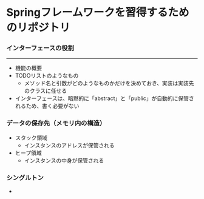 # Springフレームワークを習得するためのリポジトリ

### インターフェースの役割
---

- 機能の概要
- TODOリストのようなもの
  - メソッド名と引数がどのようなものかだけを決めておき、実装は実装先のクラスに任せる
- インターフェースは、暗黙的に「abstract」と「public」が自動的に保管されるため、書く必要がない

### データの保存先（メモリ内の構造）
- スタック領域
  - インスタンスのアドレスが保管される
- ヒープ領域
  - インスタンスの中身が保管される

### シングルトン
- 
